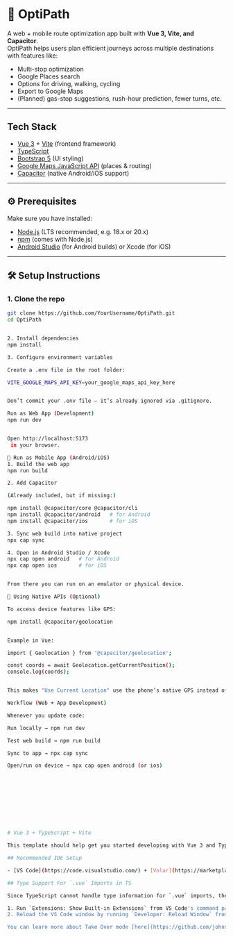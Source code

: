 # 🚀 OptiPath  
A web + mobile route optimization app built with **Vue 3, Vite, and Capacitor**.  
OptiPath helps users plan efficient journeys across multiple destinations with features like:
- Multi-stop optimization  
- Google Places search  
- Options for driving, walking, cycling  
- Export to Google Maps  
- (Planned) gas-stop suggestions, rush-hour prediction, fewer turns, etc.  

---

##  Tech Stack
- [Vue 3](https://vuejs.org/) + [Vite](https://vitejs.dev/) (frontend framework)  
- [TypeScript](https://www.typescriptlang.org/)  
- [Bootstrap 5](https://getbootstrap.com/) (UI styling)  
- [Google Maps JavaScript API](https://developers.google.com/maps/documentation/javascript) (places & routing)  
- [Capacitor](https://capacitorjs.com/) (native Android/iOS support)  

---

## ⚙️ Prerequisites
Make sure you have installed:
- [Node.js](https://nodejs.org/) (LTS recommended, e.g. 18.x or 20.x)  
- [npm](https://docs.npmjs.com/) (comes with Node.js)  
- [Android Studio](https://developer.android.com/studio) (for Android builds) or Xcode (for iOS)  

---

## 🛠️ Setup Instructions

### 1. Clone the repo
```bash
git clone https://github.com/YourUsername/OptiPath.git
cd OptiPath


2. Install dependencies
npm install

3. Configure environment variables

Create a .env file in the root folder:

VITE_GOOGLE_MAPS_API_KEY=your_google_maps_api_key_here


Don’t commit your .env file — it’s already ignored via .gitignore.

Run as Web App (Development)
npm run dev


Open http://localhost:5173
 in your browser.

📱 Run as Mobile App (Android/iOS)
1. Build the web app
npm run build

2. Add Capacitor

(Already included, but if missing:)

npm install @capacitor/core @capacitor/cli
npm install @capacitor/android   # for Android
npm install @capacitor/ios       # for iOS

3. Sync web build into native project
npx cap sync

4. Open in Android Studio / Xcode
npx cap open android   # for Android
npx cap open ios       # for iOS


From there you can run on an emulator or physical device.

📍 Using Native APIs (Optional)

To access device features like GPS:

npm install @capacitor/geolocation


Example in Vue:

import { Geolocation } from '@capacitor/geolocation';

const coords = await Geolocation.getCurrentPosition();
console.log(coords);


This makes "Use Current Location" use the phone’s native GPS instead of just browser GPS.

Workflow (Web + App Development)

Whenever you update code:

Run locally → npm run dev

Test web build → npm run build

Sync to app → npx cap sync

Open/run on device → npx cap open android (or ios)










# Vue 3 + TypeScript + Vite

This template should help get you started developing with Vue 3 and TypeScript in Vite. The template uses Vue 3 `<script setup>` SFCs, check out the [script setup docs](https://v3.vuejs.org/api/sfc-script-setup.html#sfc-script-setup) to learn more.

## Recommended IDE Setup

- [VS Code](https://code.visualstudio.com/) + [Volar](https://marketplace.visualstudio.com/items?itemName=Vue.volar)

## Type Support For `.vue` Imports in TS

Since TypeScript cannot handle type information for `.vue` imports, they are shimmed to be a generic Vue component type by default. In most cases this is fine if you don't really care about component prop types outside of templates. However, if you wish to get actual prop types in `.vue` imports (for example to get props validation when using manual `h(...)` calls), you can enable Volar's Take Over mode by following these steps:

1. Run `Extensions: Show Built-in Extensions` from VS Code's command palette, look for `TypeScript and JavaScript Language Features`, then right click and select `Disable (Workspace)`. By default, Take Over mode will enable itself if the default TypeScript extension is disabled.
2. Reload the VS Code window by running `Developer: Reload Window` from the command palette.

You can learn more about Take Over mode [here](https://github.com/johnsoncodehk/volar/discussions/471).
